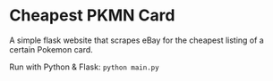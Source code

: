 # Cheapest PKMN Card

A simple flask website that scrapes eBay for the cheapest listing of a certain Pokemon card.

Run with Python & Flask: `python main.py`
